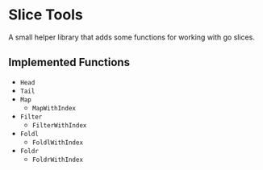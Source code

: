 # Slice Tools

A small helper library that adds some functions for working
with go slices.

## Implemented Functions

- `Head`
- `Tail`
- `Map`
  - `MapWithIndex`
- `Filter`
  - `FilterWithIndex`
- `Foldl`
  - `FoldlWithIndex`
- `Foldr`
  - `FoldrWithIndex`
